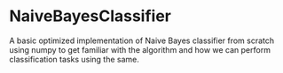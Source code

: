 # NaiveBayesClassifier
A basic optimized implementation of Naive Bayes classifier from scratch using numpy to get familiar with the algorithm and how we can perform classification tasks using the same.

